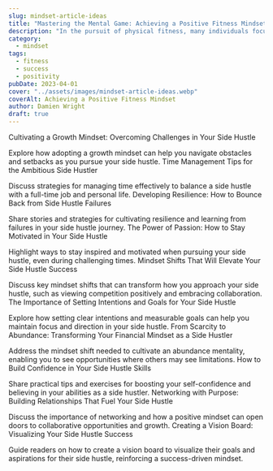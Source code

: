 ```yaml
---
slug: mindset-article-ideas
title: "Mastering the Mental Game: Achieving a Positive Fitness Mindset"
description: "In the pursuit of physical fitness, many individuals focus solely on the tangible aspects of their journey: the workouts, diets, and measurable progress."
category:
  - mindset
tags:
  - fitness
  - success
  - positivity
pubDate: 2023-04-01
cover: "../assets/images/mindset-article-ideas.webp"
coverAlt: Achieving a Positive Fitness Mindset
author: Damien Wright
draft: true
---
```


Cultivating a Growth Mindset: Overcoming Challenges in Your Side Hustle

Explore how adopting a growth mindset can help you navigate obstacles and setbacks as you pursue your side hustle.
Time Management Tips for the Ambitious Side Hustler

Discuss strategies for managing time effectively to balance a side hustle with a full-time job and personal life.
Developing Resilience: How to Bounce Back from Side Hustle Failures

Share stories and strategies for cultivating resilience and learning from failures in your side hustle journey.
The Power of Passion: How to Stay Motivated in Your Side Hustle

Highlight ways to stay inspired and motivated when pursuing your side hustle, even during challenging times.
Mindset Shifts That Will Elevate Your Side Hustle Success

Discuss key mindset shifts that can transform how you approach your side hustle, such as viewing competition positively and embracing collaboration.
The Importance of Setting Intentions and Goals for Your Side Hustle

Explore how setting clear intentions and measurable goals can help you maintain focus and direction in your side hustle.
From Scarcity to Abundance: Transforming Your Financial Mindset as a Side Hustler

Address the mindset shift needed to cultivate an abundance mentality, enabling you to see opportunities where others may see limitations.
How to Build Confidence in Your Side Hustle Skills

Share practical tips and exercises for boosting your self-confidence and believing in your abilities as a side hustler.
Networking with Purpose: Building Relationships That Fuel Your Side Hustle

Discuss the importance of networking and how a positive mindset can open doors to collaborative opportunities and growth.
Creating a Vision Board: Visualizing Your Side Hustle Success

Guide readers on how to create a vision board to visualize their goals and aspirations for their side hustle, reinforcing a success-driven mindset.

